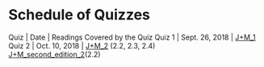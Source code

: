 # Schedule of Quizzes

Quiz | Date	| Readings Covered by the Quiz
Quiz 1 | Sept. 26, 2018 | [J+M_1](../readings/1/J+M_1.pdf)
Quiz 2 | Oct. 10, 2018 | [J+M_2](https://bxjthu.github.io/CompLing/readings/1/J+M_2.pdf) (2.2, 2.3, 2.4)<br> [J+M_second_edition_2](https://bxjthu.github.io/CompLing/readings/2/J+M_second_edition_2.pdf)(2.2)
